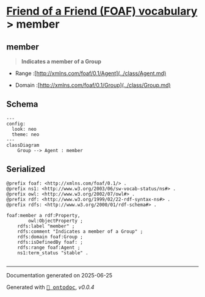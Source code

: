 # [Friend of a Friend (FOAF) vocabulary](../homepage.md) > member
<a name="member"></a>
## member

> **Indicates a member of a Group**


- Range :[http://xmlns.com/foaf/0.1/Agent](../class/Agent.md)

- Domain :[http://xmlns.com/foaf/0.1/Group](../class/Group.md)

## Schema

```mermaid
---
config:
  look: neo
  theme: neo
---
classDiagram
    Group --> Agent : member
```

## Serialized

```ttl
@prefix foaf: <http://xmlns.com/foaf/0.1/> .
@prefix ns1: <http://www.w3.org/2003/06/sw-vocab-status/ns#> .
@prefix owl: <http://www.w3.org/2002/07/owl#> .
@prefix rdf: <http://www.w3.org/1999/02/22-rdf-syntax-ns#> .
@prefix rdfs: <http://www.w3.org/2000/01/rdf-schema#> .

foaf:member a rdf:Property,
        owl:ObjectProperty ;
    rdfs:label "member" ;
    rdfs:comment "Indicates a member of a Group" ;
    rdfs:domain foaf:Group ;
    rdfs:isDefinedBy foaf: ;
    rdfs:range foaf:Agent ;
    ns1:term_status "stable" .


```

---

Documentation generated on 2025-06-25

Generated with <kbd>[📑 ontodoc](https://github.com/StephaneBranly/ontodoc)</kbd>, *v0.0.4*